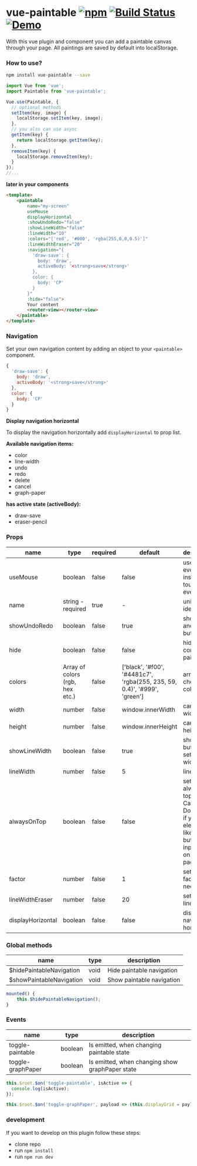 # vue-paintable [![npm](https://badge.fury.io/js/vue-paintable.svg)](https://www.npmjs.com/package/vue-paintable) [![Build Status](https://travis-ci.org/ph1p/vue-paintable.svg?branch=master)](https://travis-ci.org/ph1p/vue-paintable) [![Demo](https://img.shields.io/badge/glitch-demo-fe6a73.svg)](https://vue-paintable-demo.glitch.me)

With this vue plugin and component you can add a paintable canvas through your page.
All paintings are saved by default into localStorage.

### How to use?

```bash
npm install vue-paintable --save
```

```javascript
import Vue from 'vue';
import Paintable from 'vue-paintable';

Vue.use(Paintable, {
  // optional methods
  setItem(key, image) {
    localStorage.setItem(key, image);
  },
  // you also can use async
  getItem(key) {
    return localStorage.getItem(key);
  },
  removeItem(key) {
    localStorage.removeItem(key);
  }
});
//...
```

**later in your components**

```html
<template>
    <paintable
        name="my-screen"
        useMouse
        displayHorizontal
        :showUndoRedo="false"
        :showLineWidth="false"
        :lineWidth="10"
        :colors="['red', '#000', 'rgba(255,0,0,0.5)']"
        :lineWidthEraser="20"
        :navigation="{
          'draw-save': {
            body: 'draw',
            activeBody: '<strong>save</strong>'
          },
          color: {
            body: 'CP'
          }
        }"
        :hide="false">
        Your content
        <router-view></router-view>
    </paintable>
</template>
```

### Navigation

Set your own navigation content by adding an object to your `<paintable>` component.

```javascript
{
  'draw-save': {
    body: 'draw',
    activeBody: '<strong>save</strong>'
  },
  color: {
    body: 'CP'
  }
}
```

**Display navigation horizontal**

To display the navigation horizontally add `displayHorizontal` to prop list.

**Available navigation items:**

- color
- line-width
- undo
- redo
- delete
- cancel
- graph-paper

**has active state (activeBody):**

- draw-save
- eraser-pencil

### Props

| name              | type                            | required | default                                                                  | description                                                                                                               |
| ----------------- | ------------------------------- | -------- | ------------------------------------------------------------------------ | ------------------------------------------------------------------------------------------------------------------------- |
| useMouse          | boolean                         | false    | false                                                                    | use mouse events instead of touch events                                                                                  |
| name              | string - required               | true     | -                                                                        | unique identifier                                                                                                         |
| showUndoRedo      | boolean                         | false    | true                                                                     | show undo and redo button                                                                                                 |
| hide              | boolean                         | false    | false                                                                    | hide the complete paintable                                                                                               |
| colors            | Array of colors (rgb, hex etc.) | false    | ['black', '#f00', '#4481c7', 'rgba(255, 235, 59, 0.4)', '#999', 'green'] | array of choosable colors                                                                                                 |
| width             | number                          | false    | window.innerWidth                                                        | canvas width                                                                                                              |
| height            | number                          | false    | window.innerHeight                                                       | canvas height                                                                                                             |
| showLineWidth     | boolean                         | false    | true                                                                     | show button to set line width                                                                                             |
| lineWidth         | number                          | false    | 5                                                                        | line width                                                                                                                |
| alwaysOnTop       | boolean                         | false    | false                                                                    | set canvas always as top layer. Caution! Don't this, if you've elements like links, buttons or input fields on your page. |
| factor            | number                          | false    | 1                                                                        | set a scale factor if needed                                                                                              |
| lineWidthEraser   | number                          | false    | 20                                                                       | set eraser line width                                                                                                     |
| displayHorizontal | boolean                         | false    | false                                                                    | display the navigation horizontally                                                                                       |

### Global methods

| name                     | type | description               |
| ------------------------ | ---- | ------------------------- |
| $hidePaintableNavigation | void | Hide paintable navigation | @ |
| $showPaintableNavigation | void | Show paintable navigation |

```javascript
mounted() {
    this.$hidePaintableNavigation();
}
```

### Events

| name              | type    | description                                     |
| ----------------- | ------- | ----------------------------------------------- |
| toggle-paintable  | boolean | Is emitted, when changing paintable state       |
| toggle-graphPaper | boolean | Is emitted, when changing show graphPaper state |

```javascript
this.$root.$on('toggle-paintable', isActive => {
  console.log(isActive);
});

this.$root.$on('toggle-graphPaper', payload => (this.displayGrid = payload));
```

### development

If you want to develop on this plugin follow these steps:

- clone repo
- run `npm install`
- run `npm run dev`
